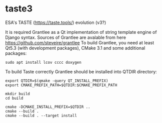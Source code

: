 # taste3

ESA's TASTE (https://taste.tools/) evolution (v3?)

It is required Grantlee as a Qt implementation of string template engine of Django syntax.
Sources of Grantlee are avalable from here https://github.com/steveire/grantlee
To build Grantlee, you need at least Qt5.3 (with development packages), CMake 3.1 and
some additional packages:

    sudo apt install lcov cccc doxygen

To build Taste correctly Grantlee should be installed into QTDIR directory:

    export QTDIR=$(qmake -query QT_INSTALL_PREFIX)
    export CMAKE_PREFIX_PATH=$QTDIR:$CMAKE_PREFIX_PATH

    mkdir build
    cd build

    cmake -DCMAKE_INSTALL_PREFIX=$QTDIR ..
    cmake --build .
    cmake --build . --target install
